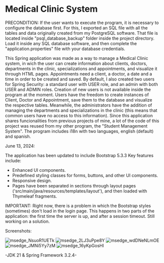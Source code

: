 # Medical Clinic System

PRECONDITION: If the user wants to execute the program, it is necessary to configure the database first. For this, I exported an SQL file
with all the tables and data originally created from my PostgreSQL software. That file is located inside "psql_database_backup" folder inside the project directory.
Load it inside any SQL database software, and then complete the "application.properties" file with your database credentials.
  
This Spring application was made as a way to manage a Medical Clinic system, in wich the user can create information about clients, doctors, departments in the clinic,
specializations and appointments, and visualize it through HTML pages. Appointments need a client, a doctor, a date and a time in order to be created and saved.
By default, I also created two users for Spring Security: a standard user with USER role, and an admin with both USER and ADMIN roles. Creation of new users is not
available inside the program at the moment.
Users have the freedom to create instances of Client, Doctor and Appointment, save them to the database and visualize the respective tables. Meanwhile, the administrators
have the addition of managing the departments and specializations in the clinic (this means that common users have no access to this information).
Since this application shares funcionalities from previous projects of mine, a lot of the code of this project was reused from my other program, the "Student Management System".
The program includes i18n with two languages, english (default) and spanish.

June 13, 2024:

The application has been updated to include Bootstrap 5.3.3
Key features include:
- Enhanced UI components.
- Predefined styling classes for forms, buttons, and other UI components.
- Responsive design.
- Pages have been separated in sections through layout pages ('src/main/java/resources/templates/layout'), and then loaded with Thymeleaf fragments.

IMPORTANT: Right now, there is a problem in which the Bootstrap styles (sometimes) don't load in the login page. This happens in two parts of
the application: the first time the server is up, and after a session timeout. Still working on a solution.

Screenshots:

![msedge_NsuoR1UETk](https://github.com/nicolasPalomares/MedicalClinic-System/assets/106792719/8fd0a9fe-3164-406b-afa3-b96189fcba06)
![msedge_2LJ3uPpe8Y](https://github.com/nicolasPalomares/MedicalClinic-System/assets/106792719/0e36bee1-2846-4814-a489-ac4a9daf3b1e)
![msedge_wdDNeNLmOE](https://github.com/nicolasPalomares/MedicalClinic-System/assets/106792719/5b8506dc-7945-45f8-8404-26eb008b009d)
![msedge_JMNi5Yy7zM](https://github.com/nicolasPalomares/MedicalClinic-System/assets/106792719/74b346e0-7105-40d3-b617-5162f4fd81e7)
![msedge_16yKpGosHl](https://github.com/nicolasPalomares/MedicalClinic-System/assets/106792719/48a48a73-dc55-4fbf-8fe4-00fa5ad29d2b)

-JDK 21 & Spring Framework 3.2.4-
